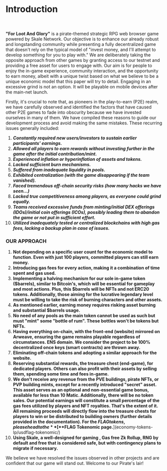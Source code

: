 # Introduction

\
\
**"For Loot And Glory"** is a pirate-themed strategic RPG web browser game powered by Skale Network. Our objective is to enhance our already robust and longstanding community while presenting a fully decentralized game that doesn't rely on the typical model of "invest money, and I'll attempt to develop something for you to play with." We are deliberately taking the opposite approach from other games by granting access to our testnet and providing a free asset for users to engage with. Our aim is for people to enjoy the in-game experience, community interaction, and the opportunity to earn money, albeit with a unique twist based on what we believe to be a unique economic model that this paper will try to detail. Engaging in an excessive grind is not an option. It will be playable on mobile devices after the main-net launch.

Firstly, it's crucial to note that, as pioneers in the play-to-earn (P2E) realm, we have carefully observed and identified the factors that have caused other P2E games to fade into obscurity because we have invested ourselves in many of them. We have compiled these reasons to guide our development process and avoid making the same mistakes. These recurring issues generally included:

1. _**Constantly required new users/investors to sustain earlier participants' earnings.**_
2. _**Allowed all players to earn rewards without investing further in the game after the initial contribution/mint.**_
3. _**Experienced inflation or hyperinflation of assets and tokens.**_
4. _**Lacked sufficient burn mechanisms.**_
5. _**Suffered from inadequate liquidity in pools.**_
6. _**Exhibited centralization (with the game disappearing if the team vanished).**_
7. _**Faced tremendous off-chain security risks (how many hacks we have seen...)**_
8. _**Lacked true competitiveness among players, as everyone could grind equally.**_
9. _**Teams received excessive funds from minting/initial DEX offerings (IDOs)/initial coin offerings (ICOs), possibly leading them to abandon the game or not put in sufficient effort.**_
10. _**Utilized inadequately tested or centralized blockchains with high gas fees, lacking a backup plan in case of issues.**_





### OUR APPROACH 

1. **Not depending on a specific user count for the economic model to function. Even with just 100 players, committed players can still earn money.**
2. **Introducing gas fees for every action, making it a combination of time spent and gas used.**&#x20;
3. **Implementing a halving mechanism for our sole in-game token ($barrels), similar to Bitcoin's, which will be essential for gameplay and most actions.  Plus, this $barrels will be NFTs and not ERC20 tokens. Additionally, those aiming for the lucrative legendary level must be willing to take the risk of burning characters and other assets.**
4. **As mentioned earlier, earning money requires risking asset burning and substantial $barrels usage.**
5. **No need of any pools as the main token cannot be used as such but must "mint" some "bottle of rum". These bottles won't be tokens but NFTs.**
6. **Having everything on-chain, with the front-end (website) mirrored on Arweave, ensuring the game remains playable regardless of circumstances. ENS domain. We consider the project to be 100% decentralized once keys (smart contracts) are thrown away.**
7. **Eliminating off-chain tokens and adopting a similar approach for the website.**
8. **Reserving substantial rewards, the treasure chest (end-game), for dedicated players. Others can also profit with their assets by selling them, spending some time and fees in-game.**
9. **We don't receive any revenue from the PVE buildings, pirate NFTs, or PVP building mints, except for a recently introduced "secret" asset. This asset serves as an optional and non-essential game bonus, available for less than 10 Matic. Additionally, there will be no token sales. Our potential earnings will constitute a small percentage of the gas fees utilized by players and NFT royalties. That's the extent of it. All remaining proceeds will directly flow into the treasure chests for players to win or be distributed to building owners (further details provided in the documentation). For the $FLAG tokens, please head to the** [**$FLAG Tokenomic page.**](economy-tokens-lp/usdflag-tokenomic/)&#x20;
10. **Using Skale, a well-designed for gaming , Gas free Zk Rollup, RNG by default and free that is considered safe, but with contingency plans to migrate if necessary.**

We believe we have resolved the issues observed in other projects and are confident that our game will stand out. Welcome to our Pirate's lair!\
\
\
\
\
&#x20;
